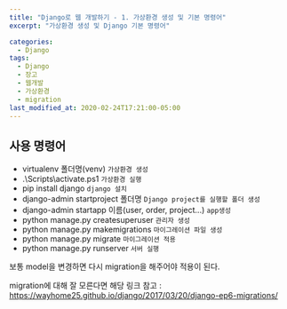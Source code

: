 ```yaml
---
title: "Django로 웹 개발하기 - 1. 가상환경 생성 및 기본 명령어"
excerpt: "가상환경 생성 및 Django 기본 명령어"

categories:
  - Django
tags:
  - Django
  - 장고
  - 웹개발
  - 가상환경
  - migration
last_modified_at: 2020-02-24T17:21:00-05:00
---
```


## 사용 명령어

- virtualenv 폴더명(venv) `가상환경 생성`
- .\Scripts\activate.ps1 `가상환경 실행`
- pip install django `django 설치`
- django-admin startproject 폴더명 `Django project를 실행할 폴더 생성`
- django-admin startapp 이름(user, order, project...) `app생성`
- python manage.py createsuperuser `관리자 생성`
- python manage.py makemigrations `마이그레이션 파일 생성`
- python manage.py migrate `마이그레이션 적용`
- python manage.py runserver `서버 실행`

보통 model을 변경하면 다시 migration을 해주어야 적용이 된다.

migration에 대해 잘 모른다면 해당 링크 참고 : https://wayhome25.github.io/django/2017/03/20/django-ep6-migrations/
